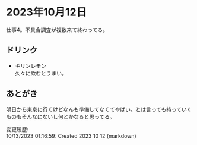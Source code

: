 # 2023年10月12日

仕事4。不具合調査が複数来て終わってる。

## ドリンク

- キリンレモン  
久々に飲むとうまい。

## あとがき

明日から東京に行くけどなんも準備してなくてやばい。とは言っても持っていくものもそんなにないし何とかなると思ってる。

変更履歴:  
10/13/2023 01:16:59: Created 2023 10 12 (markdown)  
